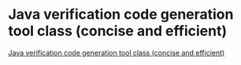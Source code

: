 # Java verification code generation tool class (concise and efficient)
[Java verification code generation tool class (concise and efficient)](https://aiwithcloud.com/2022/09/19/java_verification_code_generation_tool_class_concise_and_efficient/)